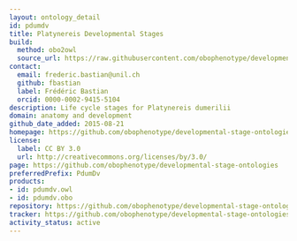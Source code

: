 ```yaml
---
layout: ontology_detail
id: pdumdv
title: Platynereis Developmental Stages
build:
  method: obo2owl
  source_url: https://raw.githubusercontent.com/obophenotype/developmental-stage-ontologies/master/src/pdumdv/pdumdv.obo
contact:
  email: frederic.bastian@unil.ch
  github: fbastian
  label: Frédéric Bastian
  orcid: 0000-0002-9415-5104
description: Life cycle stages for Platynereis dumerilii
domain: anatomy and development
github_date_added: 2015-08-21
homepage: https://github.com/obophenotype/developmental-stage-ontologies/wiki/PdumDv
license:
  label: CC BY 3.0
  url: http://creativecommons.org/licenses/by/3.0/
page: https://github.com/obophenotype/developmental-stage-ontologies
preferredPrefix: PdumDv
products:
- id: pdumdv.owl
- id: pdumdv.obo
repository: https://github.com/obophenotype/developmental-stage-ontologies
tracker: https://github.com/obophenotype/developmental-stage-ontologies/issues
activity_status: active
---
```

